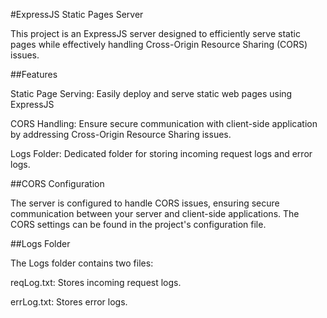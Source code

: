 #ExpressJS Static Pages Server

This project is an ExpressJS server designed to efficiently serve static pages while effectively handling Cross-Origin Resource Sharing (CORS) issues.

##Features

Static Page Serving: Easily deploy and serve static web pages using ExpressJS

CORS Handling: Ensure secure communication with client-side application by addressing Cross-Origin Resource Sharing issues.

Logs Folder: Dedicated folder for storing incoming request logs and error logs.

##CORS Configuration

The server is configured to handle CORS issues, ensuring secure communication between your server and client-side applications. The CORS settings can be found in the project's configuration file.

##Logs Folder

The Logs folder contains two files:

reqLog.txt: Stores incoming request logs.

errLog.txt: Stores error logs.
